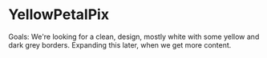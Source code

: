 YellowPetalPix
==============

Goals:
We're looking for a clean, design, mostly white with some yellow and dark grey borders.
Expanding this later, when we get more content.
